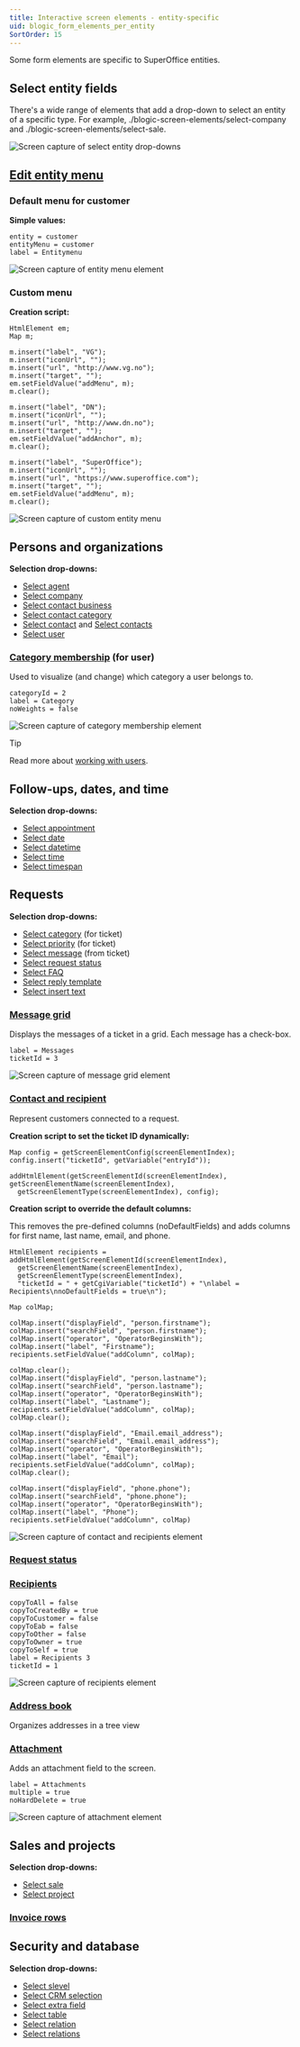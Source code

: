 ```yaml
---
title: Interactive screen elements - entity-specific
uid: blogic_form_elements_per_entity
SortOrder: 15
---
```


Some form elements are specific to SuperOffice entities.

## Select entity fields

There's a wide range of elements that add a drop-down to select an entity of a specific type. For example, ./blogic-screen-elements/select-company and ./blogic-screen-elements/select-sale.

![Screen capture of select entity drop-downs](../images/select-entity-dropdown.png)

## [Edit entity menu](./blogic-screen-elements/edit-entity-menu.md)

### Default menu for customer

**Simple values:**

```crmscript
entity = customer
entityMenu = customer
label = Entitymenu
```

![Screen capture of entity menu element](../images/entity-menu-element.png)

### Custom menu

**Creation script:**

```crmscript
HtmlElement em;
Map m;

m.insert("label", "VG");
m.insert("iconUrl", "");
m.insert("url", "http://www.vg.no");
m.insert("target", "");
em.setFieldValue("addMenu", m);
m.clear();

m.insert("label", "DN");
m.insert("iconUrl", "");
m.insert("url", "http://www.dn.no");
m.insert("target", "");
em.setFieldValue("addAnchor", m);
m.clear();

m.insert("label", "SuperOffice");
m.insert("iconUrl", "");
m.insert("url", "https://www.superoffice.com");
m.insert("target", "");
em.setFieldValue("addMenu", m);
m.clear();
```

![Screen capture of custom entity menu](../images/entity-menu-custom.png)

## Persons and organizations

**Selection drop-downs:**

* [Select agent](./blogic-screen-elements/select-agent.md)
* [Select company](./blogic-screen-elements/select-company.md)
* [Select contact business](./blogic-screen-elements/select-contact_business.md)
* [Select contact category](./blogic-screen-elements/select-contact_category.md)
* [Select contact](./blogic-screen-elements/select-contact.md) and [Select contacts](./blogic-screen-elements/select-contacts.md)
* [Select user](./blogic-screen-elements/select-user.md)

### [Category membership](./blogic-screen-elements/category_membership.md) (for user)

Used to visualize (and change) which category a user belongs to.

```crmscript
categoryId = 2
label = Category
noWeights = false
```

![Screen capture of category membership element](../images/category-membership.png)

> [!TIP]
> Read more about [working with users](../CRMScript\working-with\persons-and-organizations/user.md).

## Follow-ups, dates, and time

**Selection drop-downs:**

* [Select appointment](./blogic-screen-elements/select-appointment.md)
* [Select date](./blogic-screen-elements/select-date.md)
* [Select datetime](./blogic-screen-elements/select-datetime.md)
* [Select time](./blogic-screen-elements/select-time.md)
* [Select timespan](./blogic-screen-elements/select-timespan.md)

## Requests

**Selection drop-downs:**

* [Select category](./blogic-screen-elements/select-category.md) (for ticket)
* [Select priority](./blogic-screen-elements/select-priority.md) (for ticket)
* [Select message](./blogic-screen-elements/select-message.md) (from ticket)
* [Select request status](./blogic-screen-elements/select-request_status.md)
* [Select FAQ](./blogic-screen-elements/select-faq.md)
* [Select reply template](./blogic-screen-elements/select-reply_template.md)
* [Select insert text](./blogic-screen-elements/select-insert_text.md)

### [Message grid](./blogic-screen-elements/message_grid.md)

Displays the messages of a ticket in a grid. Each message has a check-box.

```crmscript
label = Messages
ticketId = 3
```

![Screen capture of message grid element](../images/message-grid.png)

### [Contact and recipient](./blogic-screen-elements/contact-and-recipient.md)

Represent customers connected to a request.

**Creation script to set the ticket ID dynamically:**

```crmscript
Map config = getScreenElementConfig(screenElementIndex);
config.insert("ticketId", getVariable("entryId"));

addHtmlElement(getScreenElementId(screenElementIndex), getScreenElementName(screenElementIndex),
  getScreenElementType(screenElementIndex), config);
```

**Creation script to override the default columns:**

This removes the pre-defined columns (noDefaultFields) and adds columns for first name, last name, email, and phone.

```crmscript
HtmlElement recipients = addHtmlElement(getScreenElementId(screenElementIndex),
  getScreenElementName(screenElementIndex),
  getScreenElementType(screenElementIndex),
  "ticketId = " + getCgiVariable("ticketId") + "\nlabel = Recipients\nnoDefaultFields = true\n");

Map colMap;

colMap.insert("displayField", "person.firstname");
colMap.insert("searchField", "person.firstname");
colMap.insert("operator", "OperatorBeginsWith");
colMap.insert("label", "Firstname");
recipients.setFieldValue("addColumn", colMap);

colMap.clear();
colMap.insert("displayField", "person.lastname");
colMap.insert("searchField", "person.lastname");
colMap.insert("operator", "OperatorBeginsWith");
colMap.insert("label", "Lastname");
recipients.setFieldValue("addColumn", colMap);
colMap.clear();

colMap.insert("displayField", "Email.email_address");
colMap.insert("searchField", "Email.email_address");
colMap.insert("operator", "OperatorBeginsWith");
colMap.insert("label", "Email");
recipients.setFieldValue("addColumn", colMap);
colMap.clear();

colMap.insert("displayField", "phone.phone");
colMap.insert("searchField", "phone.phone");
colMap.insert("operator", "OperatorBeginsWith");
colMap.insert("label", "Phone");
recipients.setFieldValue("addColumn", colMap)
```

![Screen capture of contact and recipients element](../images/contact-and-recipients-element.png)

### [Request status](./blogic-screen-elements/select-ticket-status.md)

### [Recipients](./blogic-screen-elements/recipients.md)

```crmscript
copyToAll = false
copyToCreatedBy = true
copyToCustomer = false
copyToEab = false
copyToOther = false
copyToOwner = true
copyToSelf = true
label = Recipients 3
ticketId = 1
```

![Screen capture of recipients element](../images/recipients-element.png)

### [Address book](./blogic-screen-elements/address-book.md)

Organizes addresses in a tree view

### [Attachment](./blogic-screen-elements/attachment.md)

Adds an attachment field to the screen.

```crmscript
label = Attachments
multiple = true
noHardDelete = true
```

![Screen capture of attachment element](../images/attachment-element.png)

## Sales and projects

**Selection drop-downs:**

* [Select sale](./blogic-screen-elements/select-sale.md)
* [Select project](./blogic-screen-elements/select-project.md)

### [Invoice rows](./blogic-screen-elements/invoice.md)

## Security and database

**Selection drop-downs:**

* [Select slevel](./blogic-screen-elements/select-slevel.md)
* [Select CRM selection](./blogic-screen-elements/select-crm_selection.md)
* [Select extra field](./blogic-screen-elements/select-extra_field.md)
* [Select table](./blogic-screen-elements/select-table.md)
* [Select relation](./blogic-screen-elements/select-relation.md)
* [Select relations](./blogic-screen-elements/select-multiple-relations.md)
